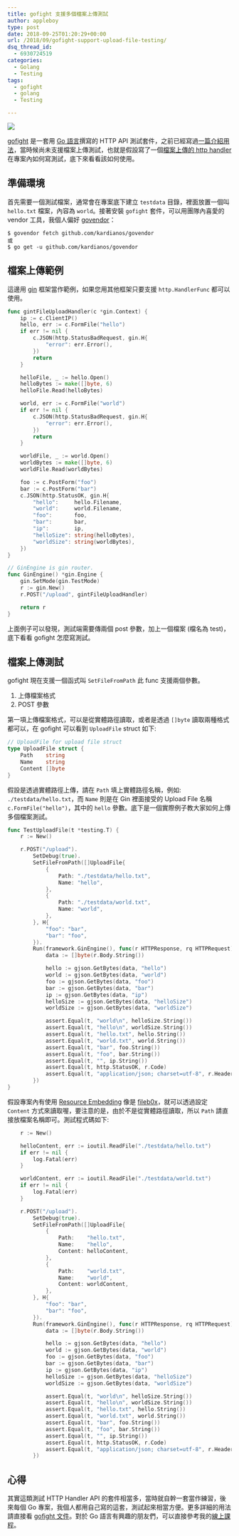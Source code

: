 ```yaml
---
title: gofight 支援多個檔案上傳測試
author: appleboy
type: post
date: 2018-09-25T01:20:29+00:00
url: /2018/09/gofight-support-upload-file-testing/
dsq_thread_id:
  - 6930724519
categories:
  - Golang
  - Testing
tags:
  - gofight
  - golang
  - Testing

---
```

[![][1]][1]

[gofight][2] 是一套用 [Go 語言][3]撰寫的 HTTP API 測試套件，之前已經寫過[一篇介紹用法][4]，當時候尚未支援檔案上傳測試，也就是假設寫了一個[檔案上傳的 http handler][5] 在專案內如何寫測試，底下來看看該如何使用。

<!--more-->

## 準備環境

首先需要一個測試檔案，通常會在專案底下建立 `testdata` 目錄，裡面放置一個叫 `hello.txt` 檔案，內容為 `world`。接著安裝 `gofight` 套件，可以用團隊內喜愛的 vendor 工具，我個人偏好 [govendor][6]：

```shell
$ govendor fetch github.com/kardianos/govendor
或
$ go get -u github.com/kardianos/govendor
```

## 檔案上傳範例

這邊用 [gin][7] 框架當作範例，如果您用其他框架只要支援 `http.HandlerFunc` 都可以使用。

```go
func gintFileUploadHandler(c *gin.Context) {
    ip := c.ClientIP()
    hello, err := c.FormFile("hello")
    if err != nil {
        c.JSON(http.StatusBadRequest, gin.H{
            "error": err.Error(),
        })
        return
    }

    helloFile, _ := hello.Open()
    helloBytes := make([]byte, 6)
    helloFile.Read(helloBytes)

    world, err := c.FormFile("world")
    if err != nil {
        c.JSON(http.StatusBadRequest, gin.H{
            "error": err.Error(),
        })
        return
    }

    worldFile, _ := world.Open()
    worldBytes := make([]byte, 6)
    worldFile.Read(worldBytes)

    foo := c.PostForm("foo")
    bar := c.PostForm("bar")
    c.JSON(http.StatusOK, gin.H{
        "hello":     hello.Filename,
        "world":     world.Filename,
        "foo":       foo,
        "bar":       bar,
        "ip":        ip,
        "helloSize": string(helloBytes),
        "worldSize": string(worldBytes),
    })
}

// GinEngine is gin router.
func GinEngine() *gin.Engine {
    gin.SetMode(gin.TestMode)
    r := gin.New()
    r.POST("/upload", gintFileUploadHandler)

    return r
}
```

上面例子可以發現，測試端需要傳兩個 post 參數，加上一個檔案 (檔名為 test)，底下看看 gofight 怎麼寫測試。

## 檔案上傳測試

gofight 現在支援一個函式叫 `SetFileFromPath` 此 func 支援兩個參數。

  1. 上傳檔案格式
  2. POST 參數

第一項上傳檔案格式，可以是從實體路徑讀取，或者是透過 `[]byte` 讀取兩種格式都可以，在 gofight 可以看到 `UploadFile` struct 如下:

```go
// UploadFile for upload file struct
type UploadFile struct {
    Path    string
    Name    string
    Content []byte
}
```

假設是透過實體路徑上傳，請在 `Path` 填上實體路徑名稱，例如: `./testdata/hello.txt`，而 `Name` 則是在 Gin 裡面接受的 Upload File 名稱 `c.FormFile("hello")`，其中的 `hello` 參數。底下是一個實際例子教大家如何上傳多個檔案測試。

```go
func TestUploadFile(t *testing.T) {
    r := New()

    r.POST("/upload").
        SetDebug(true).
        SetFileFromPath([]UploadFile{
            {
                Path: "./testdata/hello.txt",
                Name: "hello",
            },
            {
                Path: "./testdata/world.txt",
                Name: "world",
            },
        }, H{
            "foo": "bar",
            "bar": "foo",
        }).
        Run(framework.GinEngine(), func(r HTTPResponse, rq HTTPRequest) {
            data := []byte(r.Body.String())

            hello := gjson.GetBytes(data, "hello")
            world := gjson.GetBytes(data, "world")
            foo := gjson.GetBytes(data, "foo")
            bar := gjson.GetBytes(data, "bar")
            ip := gjson.GetBytes(data, "ip")
            helloSize := gjson.GetBytes(data, "helloSize")
            worldSize := gjson.GetBytes(data, "worldSize")

            assert.Equal(t, "world\n", helloSize.String())
            assert.Equal(t, "hello\n", worldSize.String())
            assert.Equal(t, "hello.txt", hello.String())
            assert.Equal(t, "world.txt", world.String())
            assert.Equal(t, "bar", foo.String())
            assert.Equal(t, "foo", bar.String())
            assert.Equal(t, "", ip.String())
            assert.Equal(t, http.StatusOK, r.Code)
            assert.Equal(t, "application/json; charset=utf-8", r.HeaderMap.Get("Content-Type"))
        })
}
```

假設專案內有使用 [Resource Embedding][8] 像是 [fileb0x][9]，就可以透過設定 `Content` 方式來讀取喔，要注意的是，由於不是從實體路徑讀取，所以 `Path` 請直接放檔案名稱即可。測試程式碼如下:

```go
    r := New()

    helloContent, err := ioutil.ReadFile("./testdata/hello.txt")
    if err != nil {
        log.Fatal(err)
    }

    worldContent, err := ioutil.ReadFile("./testdata/world.txt")
    if err != nil {
        log.Fatal(err)
    }

    r.POST("/upload").
        SetDebug(true).
        SetFileFromPath([]UploadFile{
            {
                Path:    "hello.txt",
                Name:    "hello",
                Content: helloContent,
            },
            {
                Path:    "world.txt",
                Name:    "world",
                Content: worldContent,
            },
        }, H{
            "foo": "bar",
            "bar": "foo",
        }).
        Run(framework.GinEngine(), func(r HTTPResponse, rq HTTPRequest) {
            data := []byte(r.Body.String())

            hello := gjson.GetBytes(data, "hello")
            world := gjson.GetBytes(data, "world")
            foo := gjson.GetBytes(data, "foo")
            bar := gjson.GetBytes(data, "bar")
            ip := gjson.GetBytes(data, "ip")
            helloSize := gjson.GetBytes(data, "helloSize")
            worldSize := gjson.GetBytes(data, "worldSize")

            assert.Equal(t, "world\n", helloSize.String())
            assert.Equal(t, "hello\n", worldSize.String())
            assert.Equal(t, "hello.txt", hello.String())
            assert.Equal(t, "world.txt", world.String())
            assert.Equal(t, "bar", foo.String())
            assert.Equal(t, "foo", bar.String())
            assert.Equal(t, "", ip.String())
            assert.Equal(t, http.StatusOK, r.Code)
            assert.Equal(t, "application/json; charset=utf-8", r.HeaderMap.Get("Content-Type"))
        })
```

## 心得

其實這類測試 HTTP Handler API 的套件相當多，當時就自幹一套當作練習，後來每個 Go 專案，我個人都用自己寫的這套，測試起來相當方便。更多詳細的用法請直接看 [gofight 文件][2]。對於 Go 語言有興趣的朋友們，可以直接參考我的[線上課程][10]。

 [1]: https://lh3.googleusercontent.com/jsocHCR9A9yEfDVUTrU0m42_aHhTEVDGW5p5PsQSx7GSlkt3gLjohfXH3S7P7p982332ruU_e-EtW0LwmiuZjvN65VIcyME-zE35C6EM0IV1nqY6KoNw3dwW2djjid3F-T5YgnJothA=w1920-h1080
 [2]: https://github.com/appleboy/gofight
 [3]: https://golang.org
 [4]: https://blog.wu-boy.com/2016/04/gofight-tool-for-api-handler-testing-in-golang/
 [5]: https://github.com/gin-gonic/gin/#upload-files
 [6]: https://github.com/kardianos/govendor
 [7]: https://github.com/gin-gonic/gin
 [8]: https://github.com/avelino/awesome-go#resource-embedding
 [9]: https://github.com/UnnoTed/fileb0x
 [10]: https://www.udemy.com/golang-fight/?couponCode=GOLANG-TOP
